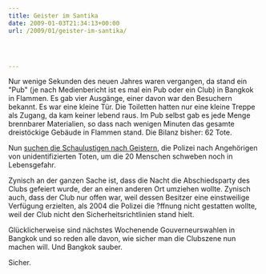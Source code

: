 ```yaml
---
title: Geister im Santika
date: 2009-01-03T21:34:13+00:00
url: /2009/01/geister-im-santika/




---
```

Nur wenige Sekunden des neuen Jahres waren vergangen, da stand ein "Pub" (je nach Medienbericht ist es mal ein Pub oder ein Club) in Bangkok in Flammen. Es gab vier Ausgänge, einer davon war den Besuchern bekannt. Es war eine kleine Tür. Die Toiletten hatten nur eine kleine Treppe als Zugang, da kam keiner lebend raus. Im Pub selbst gab es jede Menge brennbarer Materialien, so dass nach wenigen Minuten das gesamte dreistöckige Gebäude in Flammen stand. Die Bilanz bisher: 62 Tote.

Nun [suchen die Schaulustigen nach Geistern][1], die Polizei nach Angehörigen von unidentifizierten Toten, um die 20 Menschen schweben noch in Lebensgefahr.

Zynisch an der ganzen Sache ist, dass die Nacht die Abschiedsparty des Clubs gefeiert wurde, der an einen anderen Ort umziehen wollte. Zynisch auch, dass der Club nur offen war, weil dessen Besitzer eine einstweilige Verfügung erzielten, als 2004 die Polizei die ?ffnung nicht gestatten wollte, weil der Club nicht den Sicherheitsrichtlinien stand hielt.

Glücklicherweise sind nächstes Wochenende Gouverneurswahlen in Bangkok und so reden alle davon, wie sicher man die Clubszene nun machen will. Und Bangkok sauber.

Sicher.

 [1]: http://www.nationmultimedia.com/breakingnews/30092369/Teenagers-flock-to-Santika-Pub-to-take-photos-of-%22ghosts%22
